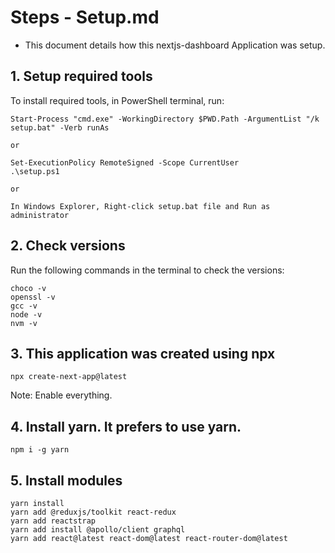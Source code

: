 # Steps - Setup.md
- This document details how this nextjs-dashboard Application was setup.

## 1. Setup required tools
To install required tools, in PowerShell terminal, run:

    Start-Process "cmd.exe" -WorkingDirectory $PWD.Path -ArgumentList "/k setup.bat" -Verb runAs

    or

    Set-ExecutionPolicy RemoteSigned -Scope CurrentUser
    .\setup.ps1

    or 

    In Windows Explorer, Right-click setup.bat file and Run as administrator

## 2. Check versions
Run the following commands in the terminal to check the versions:

    choco -v
    openssl -v
    gcc -v
    node -v
    nvm -v

## 3. This application was created using npx

    npx create-next-app@latest

Note: Enable everything.

## 4. Install yarn. It prefers to use yarn.

    npm i -g yarn

## 5. Install modules    
    yarn install
    yarn add @reduxjs/toolkit react-redux
    yarn add reactstrap 
    yarn add install @apollo/client graphql 
    yarn add react@latest react-dom@latest react-router-dom@latest
